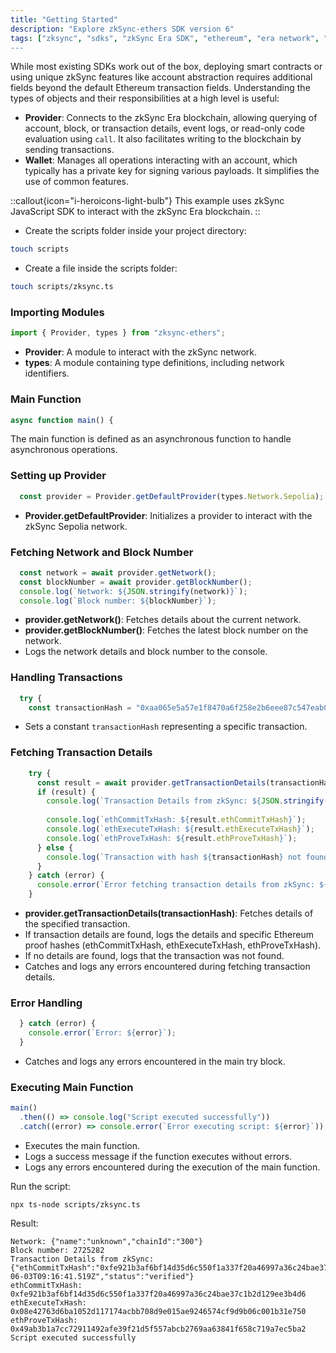 ```yaml
---
title: "Getting Started"
description: "Explore zkSync-ethers SDK version 6"
tags: ["zksync", "sdks", "zkSync Era SDK", "ethereum", "era network", "javascript", v6"]
---
```


While most existing SDKs work out of the box, deploying smart contracts or using unique zkSync features like account
abstraction requires additional fields beyond the default Ethereum transaction fields. Understanding the types of objects
and their responsibilities at a high level is useful:

- **Provider**: Connects to the zkSync Era blockchain, allowing querying of account, block, or transaction details, event
logs, or read-only code evaluation using `call`. It also facilitates writing to the blockchain by sending transactions.
- **Wallet**: Manages all operations interacting with an account, which typically has a private key for signing various
payloads. It simplifies the use of common features.

::callout{icon="i-heroicons-light-bulb"}
This example uses zkSync JavaScript SDK to interact with the zkSync Era blockchain.
::

- Create the scripts folder inside your project directory:

```bash
touch scripts
```

- Create a file inside the scripts folder:

```bash
touch scripts/zksync.ts
```

### Importing Modules

```javascript
import { Provider, types } from "zksync-ethers";
```

- **Provider**: A module to interact with the zkSync network.
- **types**: A module containing type definitions, including network identifiers.

### Main Function

```javascript
async function main() {
```

The main function is defined as an asynchronous function to handle asynchronous operations.

### Setting up Provider

```javascript
  const provider = Provider.getDefaultProvider(types.Network.Sepolia);
```

- **Provider.getDefaultProvider**: Initializes a provider to interact with the zkSync Sepolia network.

### Fetching Network and Block Number

```javascript
  const network = await provider.getNetwork();
  const blockNumber = await provider.getBlockNumber();
  console.log(`Network: ${JSON.stringify(network)}`);
  console.log(`Block number: ${blockNumber}`);
```

- **provider.getNetwork()**: Fetches details about the current network.
- **provider.getBlockNumber()**: Fetches the latest block number on the network.
- Logs the network details and block number to the console.

### Handling Transactions

```javascript
  try {
    const transactionHash = "0xaa065e5a57e1f8470a6f258e2b6eee87c547eab066b8620ce7f3fd51405665e1";
```

- Sets a constant `transactionHash` representing a specific transaction.

### Fetching Transaction Details

```javascript
    try {
      const result = await provider.getTransactionDetails(transactionHash);
      if (result) {
        console.log(`Transaction Details from zkSync: ${JSON.stringify(result)}`);
        
        console.log(`ethCommitTxHash: ${result.ethCommitTxHash}`);
        console.log(`ethExecuteTxHash: ${result.ethExecuteTxHash}`);
        console.log(`ethProveTxHash: ${result.ethProveTxHash}`);
      } else {
        console.log(`Transaction with hash ${transactionHash} not found in zkSync.`);
      }
    } catch (error) {
      console.error(`Error fetching transaction details from zkSync: ${error}`);
    }
```

- **provider.getTransactionDetails(transactionHash)**: Fetches details of the specified transaction.
- If transaction details are found, logs the details and specific Ethereum proof hashes (ethCommitTxHash,
ethExecuteTxHash, ethProveTxHash).
- If no details are found, logs that the transaction was not found.
- Catches and logs any errors encountered during fetching transaction details.

### Error Handling

```javascript
  } catch (error) {
    console.error(`Error: ${error}`);
  }
```

- Catches and logs any errors encountered in the main try block.

### Executing Main Function

```javascript
main()
  .then(() => console.log("Script executed successfully"))
  .catch((error) => console.error(`Error executing script: ${error}`));
```

- Executes the main function.
- Logs a success message if the function executes without errors.
- Logs any errors encountered during the execution of the main function.

Run the script:

```shell
npx ts-node scripts/zksync.ts
```

Result:

```shell
Network: {"name":"unknown","chainId":"300"}
Block number: 2725282
Transaction Details from zkSync: {"ethCommitTxHash":"0xfe921b3af6bf14d35d6c550f1a337f20a46997a36c24bae37c1b2d129ee3b4d6","ethExecuteTxHash":"0x08e42763d6ba1052d117174acbb708d9e015ae9246574cf9d9b06c001b31e750","ethProveTxHash":"0x49ab3b1a7cc72911492afe39f21d5f557abcb2769aa63841f658c719a7ec5ba2","fee":"0x1252b3c112d2e","gasPerPubdata":"0xc350","initiatorAddress":"0xb71ce978bf48e3e4669a7a0acb89850023fc3279","isL1Originated":false,"receivedAt":"2024-06-03T09:16:41.519Z","status":"verified"}
ethCommitTxHash: 0xfe921b3af6bf14d35d6c550f1a337f20a46997a36c24bae37c1b2d129ee3b4d6
ethExecuteTxHash: 0x08e42763d6ba1052d117174acbb708d9e015ae9246574cf9d9b06c001b31e750
ethProveTxHash: 0x49ab3b1a7cc72911492afe39f21d5f557abcb2769aa63841f658c719a7ec5ba2
Script executed successfully
```
